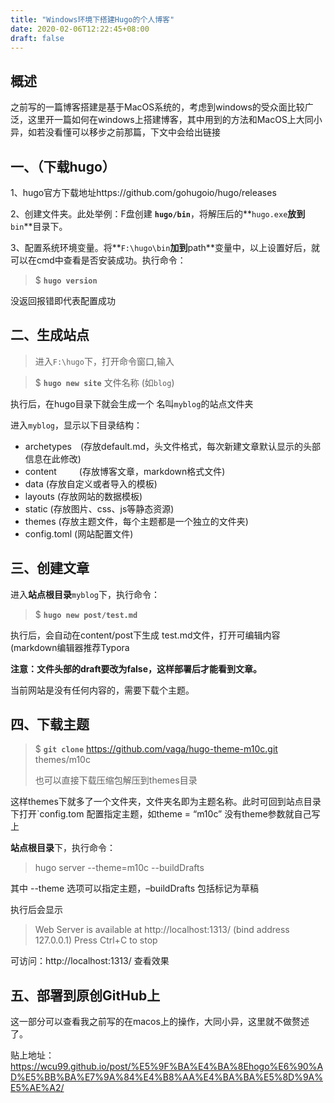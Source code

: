 ```yaml
---
title: "Windows环境下搭建Hugo的个人博客"
date: 2020-02-06T12:22:45+08:00
draft: false
---
```




## 概述

之前写的一篇博客搭建是基于MacOS系统的，考虑到windows的受众面比较广泛，这里开一篇如何在windows上搭建博客，其中用到的方法和MacOS上大同小异，如若没看懂可以移步之前那篇，下文中会给出链接

## 一、（下载hugo）

1、hugo官方下载地址https://github.com/gohugoio/hugo/releases

2、创建文件夹。此处举例：F盘创建 **`hugo/bin`**，将解压后的**`hugo.exe`**放到**`bin`**目录下。

3、配置系统环境变量。将**`F:\hugo\bin`**加到**path**变量中，以上设置好后，就可以在cmd中查看是否安装成功。执行命令：

> $ **`hugo version`**

没返回报错即代表配置成功

## 二、生成站点

> 进入`F:\hugo`下，打开命令窗口,输入

> $ **`hugo new site`** 文件名称 (如`blog`)

执行后，在hugo目录下就会生成一个 名叫`myblog`的站点文件夹

进入`myblog`，显示以下目录结构：

- archetypes　(存放default.md，头文件格式，每次新建文章默认显示的头部信息在此修改)
- content 　　 (存放博客文章，markdown格式文件)
- data (存放自定义或者导入的模板)
- layouts (存放网站的数据模板)
- static (存放图片、css、js等静态资源)
- themes (存放主题文件，每个主题都是一个独立的文件夹)
- config.toml (网站配置文件)

## 三、创建文章

进入**站点根目录**`myblog`下，执行命令：

> $ **`hugo new post/test.md`**

执行后，会自动在content/post下生成 test.md文件，打开可编辑内容(markdown编辑器推荐Typora

**注意：文件头部的draft要改为false，这样部署后才能看到文章。**

当前网站是没有任何内容的，需要下载个主题。

## 四、下载主题

> $ **`git clone`** https://github.com/vaga/hugo-theme-m10c.git themes/m10c
>
> 也可以直接下载压缩包解压到themes目录

这样themes下就多了一个文件夹，文件夹名即为主题名称。此时可回到站点目录下打开`config.tom
配置指定主题，如theme = “m10c” 没有theme参数就自己写上

**站点根目录**下，执行命令：

> hugo server --theme=m10c --buildDrafts

其中 --theme 选项可以指定主题，–buildDrafts 包括标记为草稿

执行后会显示

> Web Server is available at http://localhost:1313/ (bind address 127.0.0.1) Press Ctrl+C to stop

可访问：http://localhost:1313/ 查看效果

## 五、部署到原创GitHub上

这一部分可以查看我之前写的在macos上的操作，大同小异，这里就不做赘述了。

贴上地址：https://wcu99.github.io/post/%E5%9F%BA%E4%BA%8Ehogo%E6%90%AD%E5%BB%BA%E7%9A%84%E4%B8%AA%E4%BA%BA%E5%8D%9A%E5%AE%A2/

